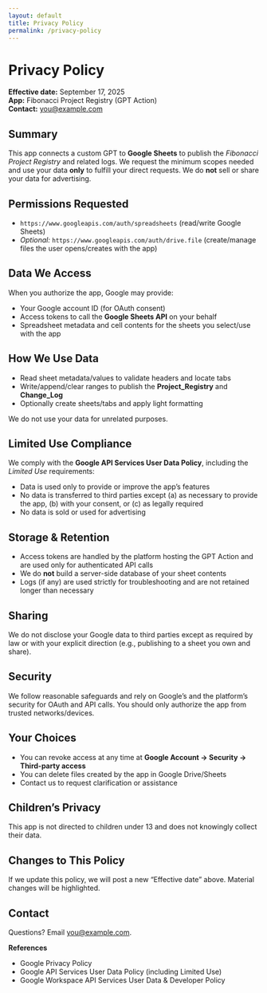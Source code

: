 ```yaml
---
layout: default
title: Privacy Policy
permalink: /privacy-policy
---
```


# Privacy Policy

**Effective date:** September 17, 2025  
**App:** Fibonacci Project Registry (GPT Action)  
**Contact:** [you@example.com](mailto:you@example.com)

## Summary
This app connects a custom GPT to **Google Sheets** to publish the *Fibonacci Project Registry* and related logs. We request the minimum scopes needed and use your data **only** to fulfill your direct requests. We do **not** sell or share your data for advertising.

## Permissions Requested
- `https://www.googleapis.com/auth/spreadsheets` (read/write Google Sheets)  
- *Optional:* `https://www.googleapis.com/auth/drive.file` (create/manage files the user opens/creates with the app)

## Data We Access
When you authorize the app, Google may provide:
- Your Google account ID (for OAuth consent)  
- Access tokens to call the **Google Sheets API** on your behalf  
- Spreadsheet metadata and cell contents for the sheets you select/use with the app

## How We Use Data
- Read sheet metadata/values to validate headers and locate tabs
- Write/append/clear ranges to publish the **Project_Registry** and **Change_Log**
- Optionally create sheets/tabs and apply light formatting

We do not use your data for unrelated purposes.

## Limited Use Compliance
We comply with the **Google API Services User Data Policy**, including the *Limited Use* requirements:
- Data is used only to provide or improve the app’s features
- No data is transferred to third parties except (a) as necessary to provide the app, (b) with your consent, or (c) as legally required
- No data is sold or used for advertising

## Storage & Retention
- Access tokens are handled by the platform hosting the GPT Action and are used only for authenticated API calls
- We do **not** build a server-side database of your sheet contents
- Logs (if any) are used strictly for troubleshooting and are not retained longer than necessary

## Sharing
We do not disclose your Google data to third parties except as required by law or with your explicit direction (e.g., publishing to a sheet you own and share).

## Security
We follow reasonable safeguards and rely on Google’s and the platform’s security for OAuth and API calls. You should only authorize the app from trusted networks/devices.

## Your Choices
- You can revoke access at any time at **Google Account → Security → Third-party access**  
- You can delete files created by the app in Google Drive/Sheets
- Contact us to request clarification or assistance

## Children’s Privacy
This app is not directed to children under 13 and does not knowingly collect their data.

## Changes to This Policy
If we update this policy, we will post a new “Effective date” above. Material changes will be highlighted.

## Contact
Questions? Email [you@example.com](mailto:you@example.com).

**References**  
- Google Privacy Policy  
- Google API Services User Data Policy (including Limited Use)  
- Google Workspace API Services User Data & Developer Policy
